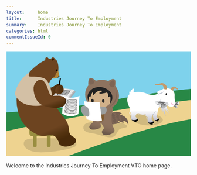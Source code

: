 ```yaml
---
layout:     home
title:      Industries Journey To Employment
summary:    Industries Journey To Employment
categories: html
commentIssueId: 0
---
```



![Home](images/home.png "Home Page")

Welcome to the Industries Journey To Employment VTO home page.
